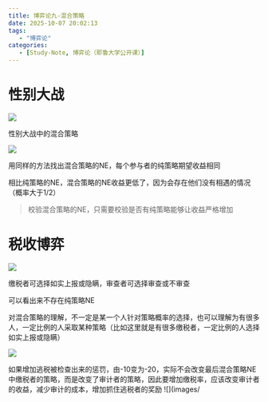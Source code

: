 ```yaml
---
title: 博弈论九-混合策略
date: 2025-10-07 20:02:13
tags: 
   - "博弈论"
categories: 
   - [Study-Note, 博弈论（耶鲁大学公开课）]
---
```


# 性别大战

![](images/image.png)

性别大战中的混合策略



![](images/image-1.png)

用同样的方法找出混合策略的NE，每个参与者的纯策略期望收益相同

相比纯策略的NE，混合策略的NE收益更低了，因为会存在他们没有相遇的情况（概率大于1/2）

> 校验混合策略的NE，只需要校验是否有纯策略能够让收益严格增加

# 税收博弈

![](images/image-2.png)

缴税者可选择如实上报或隐瞒，审查者可选择审查或不审查

可以看出来不存在纯策略NE

对混合策略的理解，不一定是某一个人针对策略概率的选择，也可以理解为有很多人，一定比例的人采取某种策略（比如这里就是有很多缴税者，一定比例的人选择如实上报或隐瞒）



![](images/image-3.png)

如果增加逃税被检查出来的惩罚，由-10变为-20，实际不会改变最后混合策略NE中缴税者的策略，而是改变了审计者的策略，因此要增加缴税率，应该改变审计者的收益，减少审计的成本，增加抓住逃税者的奖励
![](images/